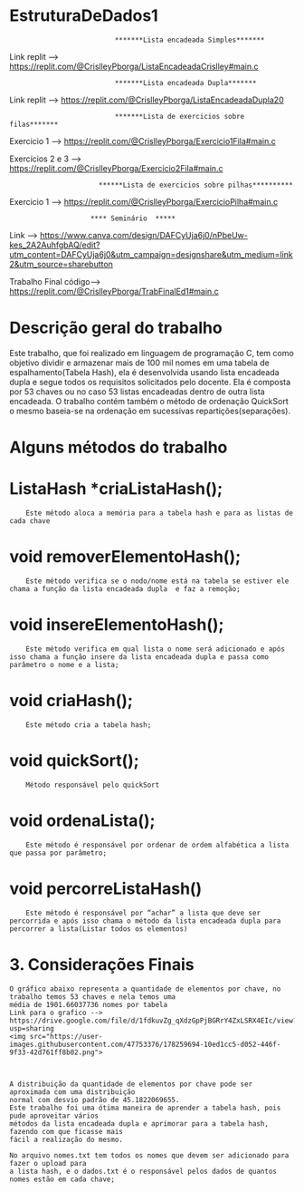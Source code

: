 # EstruturaDeDados1





                              *******Lista encadeada Simples*******
                              
                              
Link replit --> https://replit.com/@CrislleyPborga/ListaEncadeadaCrislley#main.c   


                              *******Lista encadeada Dupla*******
                              
Link replit --> https://replit.com/@CrislleyPborga/ListaEncadeadaDupla20      

                              *******Lista de exercicios sobre filas*******
    
                              
Exercicio 1 -->  https://replit.com/@CrislleyPborga/Exercicio1Fila#main.c

Exercícios 2 e 3 --> https://replit.com/@CrislleyPborga/Exercicio2Fila#main.c


                          ******Lista de exercicios sobre pilhas**********
                          
Exercicio 1 --> https://replit.com/@CrislleyPborga/ExercicioPilha#main.c



                        **** Seminário  *****
                        
Link --> https://www.canva.com/design/DAFCyUja6j0/nPbeUw-kes_2A2AuhfgbAQ/edit?utm_content=DAFCyUja6j0&utm_campaign=designshare&utm_medium=link2&utm_source=sharebutton

Trabalho Final código--> https://replit.com/@CrislleyPborga/TrabFinalEd1#main.c
#  	Descrição geral do trabalho
Este trabalho, que foi realizado em linguagem de programação C, tem como objetivo dividir e armazenar mais de 100 mil nomes em uma tabela de espalhamento(Tabela Hash), ela é desenvolvida usando lista encadeada dupla e segue todos os requisitos solicitados pelo docente. Ela é composta por 53 chaves ou no caso 53 listas encadeadas dentro de outra lista encadeada. O trabalho contém também o método de ordenação QuickSort o mesmo baseia-se na ordenação em sucessivas repartições(separações).         	
#   Alguns métodos do trabalho
#   ListaHash *criaListaHash(); 
		Este método aloca a memória para a tabela hash e para as listas de cada chave 
#  void removerElementoHash();
		Este método verifica se o nodo/nome está na tabela se estiver ele chama a função da lista encadeada dupla  e faz a remoção;
#  void insereElementoHash();
		Este método verifica em qual lista o nome será adicionado e após isso chama a função insere da lista encadeada dupla e passa como parâmetro o nome e a lista;
#  void criaHash();
		Este método cria a tabela hash;
#   void quickSort();
		Método responsável pelo quickSort
#   void ordenaLista();
		Este método é responsável por ordenar de ordem alfabética a lista que passa por parâmetro;
#   void percorreListaHash()
		Este método é responsável por “achar” a lista que deve ser percorrida e após isso chama o método da lista encadeada dupla para percorrer a lista(Listar todos os elementos)
      

# 3.   Considerações Finais
	O gráfico abaixo representa a quantidade de elementos por chave, no trabalho temos 53 chaves e nela temos uma 
	média de 1901.66037736 nomes por tabela
	Link para o grafico --> https://drive.google.com/file/d/1fdkuvZg_qXdzGpPjBGRrY4ZxLSRX4EIc/view?usp=sharing
	<img src="https://user-images.githubusercontent.com/47753376/178259694-10ed1cc5-d052-446f-9f33-42d761ff8b02.png">

  

	A distribuição da quantidade de elementos por chave pode ser aproximada com uma distribuição 
	normal com desvio padrão de 45.1822069655.
	Este trabalho foi uma ótima maneira de aprender a tabela hash, pois pude aproveitar vários 
	métodos da lista encadeada dupla e aprimorar para a tabela hash, fazendo com que ficasse mais 
	fácil a realização do mesmo. 
	
	No arquivo nomes.txt tem todos os nomes que devem ser adicionado para fazer o upload para 
	a lista hash, e o dados.txt é o responsável pelos dados de quantos nomes estão em cada chave;
	
	


              

